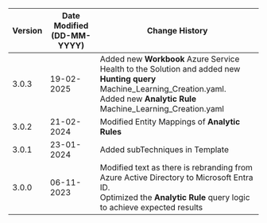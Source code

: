 | **Version** | **Date Modified (DD-MM-YYYY)** | **Change History**                                                         |
|-------------|--------------------------------|----------------------------------------------------------------------------|
| 3.0.3       | 19-02-2025                     | Added new **Workbook** Azure Service Health to the Solution and added new **Hunting query** Machine_Learning_Creation.yaml. <br/> Added new **Analytic Rule** Machine_Learning_Creation.yaml          |
| 3.0.2       | 21-02-2024                     | Modified Entity Mappings of **Analytic Rules**                             |
| 3.0.1       | 23-01-2024                     | Added subTechniques in Template                                            |
| 3.0.0       | 06-11-2023                     | Modified text as there is rebranding from Azure Active Directory to Microsoft Entra ID. <br/> Optimized the **Analytic Rule** query logic to achieve expected results    |
         
                                                                                                                 
